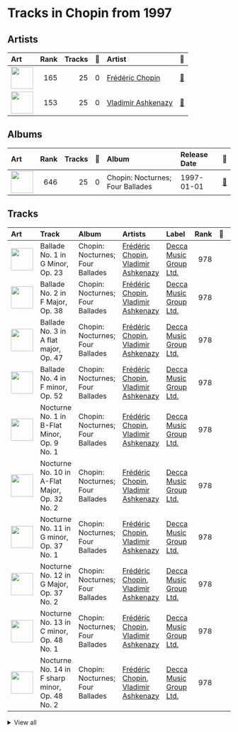 # Tracks in Chopin from 1997

## Artists

| Art | Rank | Tracks | 💚 | Artist | 🔗 |
|:---|---:|---:|---:|:---|:---|
| <img src="https://i.scdn.co/image/ab6761610000e5ebe55372097569b7b56b439365" alt="" width="50" /> | 165 | 25 | 0 | [Frédéric Chopin](../../../artists/frédéric_chopin/overview.md) | [🔗](https://open.spotify.com/artist/7y97mc3bZRFXzT2szRM4L4) |
| <img src="https://i.scdn.co/image/ab6761610000e5eba5a4a932f73faefc19b4e24f" alt="" width="50" /> | 153 | 25 | 0 | [Vladimir Ashkenazy](../../../artists/vladimir_ashkenazy/overview.md) | [🔗](https://open.spotify.com/artist/20iZXzMb8LoWXOeca32i82) |

## Albums

| Art | Rank | Tracks | 💚 | Album | Release Date | 🔗 |
|:---|---:|---:|---:|:---|:---|:---|
| <img src="https://i.scdn.co/image/ab67616d0000b2734215d2bfa2e73ae057165347" alt="" width="50" /> | 646 | 25 | 0 | Chopin: Nocturnes; Four Ballades | 1997-01-01 | [🔗](https://open.spotify.com/album/0lrM7kR5o7iqkajLKIlzRg) |

## Tracks



| Art | Track | Album | Artists | Label | Rank | 💚 | 🔗 |
|:---|:---|:---|:---|:---|---:|:---|:---|
| <img src="https://i.scdn.co/image/ab67616d0000b2734215d2bfa2e73ae057165347" alt="" width="50" /> | Ballade No. 1 in G Minor, Op. 23 | Chopin: Nocturnes; Four Ballades | [Frédéric Chopin](../../../artists/frédéric_chopin/overview.md), [Vladimir Ashkenazy](../../../artists/vladimir_ashkenazy/overview.md) | [Decca Music Group Ltd.](../../../labels/decca_music_group_ltd_) | 978 | | [🔗](https://open.spotify.com/track/1r2DD0vabJ1pnNHIIizopr) |
| <img src="https://i.scdn.co/image/ab67616d0000b2734215d2bfa2e73ae057165347" alt="" width="50" /> | Ballade No. 2 in F Major, Op. 38 | Chopin: Nocturnes; Four Ballades | [Frédéric Chopin](../../../artists/frédéric_chopin/overview.md), [Vladimir Ashkenazy](../../../artists/vladimir_ashkenazy/overview.md) | [Decca Music Group Ltd.](../../../labels/decca_music_group_ltd_) | 978 | | [🔗](https://open.spotify.com/track/0zmxqIjwAYlgcN8EewlGgB) |
| <img src="https://i.scdn.co/image/ab67616d0000b2734215d2bfa2e73ae057165347" alt="" width="50" /> | Ballade No. 3 in A flat major, Op. 47 | Chopin: Nocturnes; Four Ballades | [Frédéric Chopin](../../../artists/frédéric_chopin/overview.md), [Vladimir Ashkenazy](../../../artists/vladimir_ashkenazy/overview.md) | [Decca Music Group Ltd.](../../../labels/decca_music_group_ltd_) | 978 | | [🔗](https://open.spotify.com/track/756fuQpfcXJQdTqy7MAvhy) |
| <img src="https://i.scdn.co/image/ab67616d0000b2734215d2bfa2e73ae057165347" alt="" width="50" /> | Ballade No. 4 in F minor, Op. 52 | Chopin: Nocturnes; Four Ballades | [Frédéric Chopin](../../../artists/frédéric_chopin/overview.md), [Vladimir Ashkenazy](../../../artists/vladimir_ashkenazy/overview.md) | [Decca Music Group Ltd.](../../../labels/decca_music_group_ltd_) | 978 | | [🔗](https://open.spotify.com/track/6luoY7uOnbePEDaDOVwqoy) |
| <img src="https://i.scdn.co/image/ab67616d0000b2734215d2bfa2e73ae057165347" alt="" width="50" /> | Nocturne No. 1 in B-Flat Minor, Op. 9 No. 1 | Chopin: Nocturnes; Four Ballades | [Frédéric Chopin](../../../artists/frédéric_chopin/overview.md), [Vladimir Ashkenazy](../../../artists/vladimir_ashkenazy/overview.md) | [Decca Music Group Ltd.](../../../labels/decca_music_group_ltd_) | 978 | | [🔗](https://open.spotify.com/track/08wPzTIkAGQ8GdCmVQxvIE) |
| <img src="https://i.scdn.co/image/ab67616d0000b2734215d2bfa2e73ae057165347" alt="" width="50" /> | Nocturne No. 10 in A-Flat Major, Op. 32 No. 2 | Chopin: Nocturnes; Four Ballades | [Frédéric Chopin](../../../artists/frédéric_chopin/overview.md), [Vladimir Ashkenazy](../../../artists/vladimir_ashkenazy/overview.md) | [Decca Music Group Ltd.](../../../labels/decca_music_group_ltd_) | 978 | | [🔗](https://open.spotify.com/track/48yLOxQazsbzSdz3Rq8qev) |
| <img src="https://i.scdn.co/image/ab67616d0000b2734215d2bfa2e73ae057165347" alt="" width="50" /> | Nocturne No. 11 in G minor, Op. 37 No. 1 | Chopin: Nocturnes; Four Ballades | [Frédéric Chopin](../../../artists/frédéric_chopin/overview.md), [Vladimir Ashkenazy](../../../artists/vladimir_ashkenazy/overview.md) | [Decca Music Group Ltd.](../../../labels/decca_music_group_ltd_) | 978 | | [🔗](https://open.spotify.com/track/55pyAtpmb5fH2pYCK1wxBH) |
| <img src="https://i.scdn.co/image/ab67616d0000b2734215d2bfa2e73ae057165347" alt="" width="50" /> | Nocturne No. 12 in G Major, Op. 37 No. 2 | Chopin: Nocturnes; Four Ballades | [Frédéric Chopin](../../../artists/frédéric_chopin/overview.md), [Vladimir Ashkenazy](../../../artists/vladimir_ashkenazy/overview.md) | [Decca Music Group Ltd.](../../../labels/decca_music_group_ltd_) | 978 | | [🔗](https://open.spotify.com/track/1ZT4T8ftv5PHgpNvpEzKHp) |
| <img src="https://i.scdn.co/image/ab67616d0000b2734215d2bfa2e73ae057165347" alt="" width="50" /> | Nocturne No. 13 in C minor, Op. 48 No. 1 | Chopin: Nocturnes; Four Ballades | [Frédéric Chopin](../../../artists/frédéric_chopin/overview.md), [Vladimir Ashkenazy](../../../artists/vladimir_ashkenazy/overview.md) | [Decca Music Group Ltd.](../../../labels/decca_music_group_ltd_) | 978 | | [🔗](https://open.spotify.com/track/58u2dDw3sh2yW4ESZHEPPO) |
| <img src="https://i.scdn.co/image/ab67616d0000b2734215d2bfa2e73ae057165347" alt="" width="50" /> | Nocturne No. 14 in F sharp minor, Op. 48 No. 2 | Chopin: Nocturnes; Four Ballades | [Frédéric Chopin](../../../artists/frédéric_chopin/overview.md), [Vladimir Ashkenazy](../../../artists/vladimir_ashkenazy/overview.md) | [Decca Music Group Ltd.](../../../labels/decca_music_group_ltd_) | 978 | | [🔗](https://open.spotify.com/track/21V4PYCwr3bPUQ3g2MRiVi) |


<details>
<summary>View all</summary>

| Art | Track | Album | Artists | Label | Rank | 💚 | 🔗 |
|:---|:---|:---|:---|:---|---:|:---|:---|
| <img src="https://i.scdn.co/image/ab67616d0000b2734215d2bfa2e73ae057165347" alt="" width="50" /> | Nocturne No. 15 in F Minor, Op. 55 No. 1 | Chopin: Nocturnes; Four Ballades | [Frédéric Chopin](../../../artists/frédéric_chopin/overview.md), [Vladimir Ashkenazy](../../../artists/vladimir_ashkenazy/overview.md) | [Decca Music Group Ltd.](../../../labels/decca_music_group_ltd_) | 978 | | [🔗](https://open.spotify.com/track/1neavdmcTYipmJqCNlwhRo) |
| <img src="https://i.scdn.co/image/ab67616d0000b2734215d2bfa2e73ae057165347" alt="" width="50" /> | Nocturne No. 16 in E-Flat Major, Op. 55 No. 2 | Chopin: Nocturnes; Four Ballades | [Frédéric Chopin](../../../artists/frédéric_chopin/overview.md), [Vladimir Ashkenazy](../../../artists/vladimir_ashkenazy/overview.md) | [Decca Music Group Ltd.](../../../labels/decca_music_group_ltd_) | 978 | | [🔗](https://open.spotify.com/track/2VxVfSgqjiUq0Lo6wdqfTT) |
| <img src="https://i.scdn.co/image/ab67616d0000b2734215d2bfa2e73ae057165347" alt="" width="50" /> | Nocturne No. 17 in B Major, Op. 62 No. 1 | Chopin: Nocturnes; Four Ballades | [Frédéric Chopin](../../../artists/frédéric_chopin/overview.md), [Vladimir Ashkenazy](../../../artists/vladimir_ashkenazy/overview.md) | [Decca Music Group Ltd.](../../../labels/decca_music_group_ltd_) | 978 | | [🔗](https://open.spotify.com/track/5E97lO1DOegAaoXFo9Ydeb) |
| <img src="https://i.scdn.co/image/ab67616d0000b2734215d2bfa2e73ae057165347" alt="" width="50" /> | Nocturne No. 18 in E Major, Op. 62 No. 2 | Chopin: Nocturnes; Four Ballades | [Frédéric Chopin](../../../artists/frédéric_chopin/overview.md), [Vladimir Ashkenazy](../../../artists/vladimir_ashkenazy/overview.md) | [Decca Music Group Ltd.](../../../labels/decca_music_group_ltd_) | 978 | | [🔗](https://open.spotify.com/track/6la3MMpUCkvxN2HgoQWvf3) |
| <img src="https://i.scdn.co/image/ab67616d0000b2734215d2bfa2e73ae057165347" alt="" width="50" /> | Nocturne No. 19 in E minor, Op. 72, No 1 | Chopin: Nocturnes; Four Ballades | [Frédéric Chopin](../../../artists/frédéric_chopin/overview.md), [Vladimir Ashkenazy](../../../artists/vladimir_ashkenazy/overview.md) | [Decca Music Group Ltd.](../../../labels/decca_music_group_ltd_) | 978 | | [🔗](https://open.spotify.com/track/7h2K4Wo1fd8mQI35Xo6Pax) |
| <img src="https://i.scdn.co/image/ab67616d0000b2734215d2bfa2e73ae057165347" alt="" width="50" /> | Nocturne No. 2 in E-Flat Major, Op. 9 No. 2 | Chopin: Nocturnes; Four Ballades | [Frédéric Chopin](../../../artists/frédéric_chopin/overview.md), [Vladimir Ashkenazy](../../../artists/vladimir_ashkenazy/overview.md) | [Decca Music Group Ltd.](../../../labels/decca_music_group_ltd_) | 978 | | [🔗](https://open.spotify.com/track/6Y6TlK3fa3P2lGvHAM5yLq) |
| <img src="https://i.scdn.co/image/ab67616d0000b2734215d2bfa2e73ae057165347" alt="" width="50" /> | Nocturne No. 20 in C sharp minor, Op. posth. | Chopin: Nocturnes; Four Ballades | [Frédéric Chopin](../../../artists/frédéric_chopin/overview.md), [Vladimir Ashkenazy](../../../artists/vladimir_ashkenazy/overview.md) | [Decca Music Group Ltd.](../../../labels/decca_music_group_ltd_) | 978 | | [🔗](https://open.spotify.com/track/70cbObAWIBqFMDdFQYBRuz) |
| <img src="https://i.scdn.co/image/ab67616d0000b2734215d2bfa2e73ae057165347" alt="" width="50" /> | Nocturne No. 3 in B Major, Op. 9 No. 3 | Chopin: Nocturnes; Four Ballades | [Frédéric Chopin](../../../artists/frédéric_chopin/overview.md), [Vladimir Ashkenazy](../../../artists/vladimir_ashkenazy/overview.md) | [Decca Music Group Ltd.](../../../labels/decca_music_group_ltd_) | 978 | | [🔗](https://open.spotify.com/track/6hkWg7ZomgbZNI26ZuXl5E) |
| <img src="https://i.scdn.co/image/ab67616d0000b2734215d2bfa2e73ae057165347" alt="" width="50" /> | Nocturne No. 4 in F Major, Op. 15 No. 1 | Chopin: Nocturnes; Four Ballades | [Frédéric Chopin](../../../artists/frédéric_chopin/overview.md), [Vladimir Ashkenazy](../../../artists/vladimir_ashkenazy/overview.md) | [Decca Music Group Ltd.](../../../labels/decca_music_group_ltd_) | 978 | | [🔗](https://open.spotify.com/track/72lRISk2ktnJAFCXqD8efJ) |
| <img src="https://i.scdn.co/image/ab67616d0000b2734215d2bfa2e73ae057165347" alt="" width="50" /> | Nocturne No. 5 in F-Sharp Major, Op. 15 No. 2 | Chopin: Nocturnes; Four Ballades | [Frédéric Chopin](../../../artists/frédéric_chopin/overview.md), [Vladimir Ashkenazy](../../../artists/vladimir_ashkenazy/overview.md) | [Decca Music Group Ltd.](../../../labels/decca_music_group_ltd_) | 978 | | [🔗](https://open.spotify.com/track/3pMMV07c8cnoEq4cCPwZnV) |
| <img src="https://i.scdn.co/image/ab67616d0000b2734215d2bfa2e73ae057165347" alt="" width="50" /> | Nocturne No. 6 in G Minor, Op. 15 No. 3 | Chopin: Nocturnes; Four Ballades | [Frédéric Chopin](../../../artists/frédéric_chopin/overview.md), [Vladimir Ashkenazy](../../../artists/vladimir_ashkenazy/overview.md) | [Decca Music Group Ltd.](../../../labels/decca_music_group_ltd_) | 978 | | [🔗](https://open.spotify.com/track/4oJ0kJqH0cxo6KA9aUu6O7) |
| <img src="https://i.scdn.co/image/ab67616d0000b2734215d2bfa2e73ae057165347" alt="" width="50" /> | Nocturne No. 7 in C-Sharp Minor, Op. 27 No. 1 | Chopin: Nocturnes; Four Ballades | [Frédéric Chopin](../../../artists/frédéric_chopin/overview.md), [Vladimir Ashkenazy](../../../artists/vladimir_ashkenazy/overview.md) | [Decca Music Group Ltd.](../../../labels/decca_music_group_ltd_) | 978 | | [🔗](https://open.spotify.com/track/6TkDRZTjNLZZcrSQyjUSZZ) |
| <img src="https://i.scdn.co/image/ab67616d0000b2734215d2bfa2e73ae057165347" alt="" width="50" /> | Nocturne No. 8 in D-Flat Major, Op. 27 No. 2 | Chopin: Nocturnes; Four Ballades | [Frédéric Chopin](../../../artists/frédéric_chopin/overview.md), [Vladimir Ashkenazy](../../../artists/vladimir_ashkenazy/overview.md) | [Decca Music Group Ltd.](../../../labels/decca_music_group_ltd_) | 978 | | [🔗](https://open.spotify.com/track/4HJa04mR7oM1E1QfBQnJOe) |
| <img src="https://i.scdn.co/image/ab67616d0000b2734215d2bfa2e73ae057165347" alt="" width="50" /> | Nocturne No. 9 in B Major, Op. 32 No. 1 | Chopin: Nocturnes; Four Ballades | [Frédéric Chopin](../../../artists/frédéric_chopin/overview.md), [Vladimir Ashkenazy](../../../artists/vladimir_ashkenazy/overview.md) | [Decca Music Group Ltd.](../../../labels/decca_music_group_ltd_) | 978 | | [🔗](https://open.spotify.com/track/08GWfq6GjYQ63lPKTrTMOb) |
| <img src="https://i.scdn.co/image/ab67616d0000b2734215d2bfa2e73ae057165347" alt="" width="50" /> | Nocturne in C Minor, B. 108 | Chopin: Nocturnes; Four Ballades | [Frédéric Chopin](../../../artists/frédéric_chopin/overview.md), [Vladimir Ashkenazy](../../../artists/vladimir_ashkenazy/overview.md) | [Decca Music Group Ltd.](../../../labels/decca_music_group_ltd_) | 978 | | [🔗](https://open.spotify.com/track/0Wy1PVVtoKXI259E43Hivl) |

</details>

